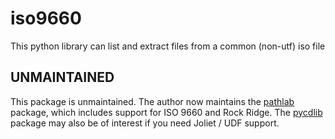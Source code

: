 # iso9660

This python library can list and extract files from a common (non-utf) iso file

## UNMAINTAINED

This package is unmaintained. The author now maintains the
[pathlab](https://github.com/barneygale/pathlab) package,
which includes support for ISO 9660 and Rock Ridge. The
[pycdlib](https://github.com/clalancette/pycdlib) package
may also be of interest if you need Joliet / UDF support.
